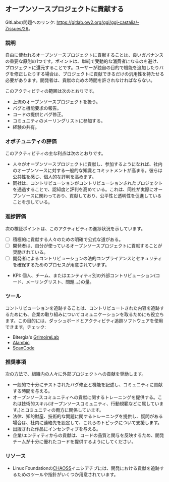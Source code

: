 ## オープンソースプロジェクトに貢献する

GitLabの問題へのリンク: <https://gitlab.ow2.org/ggi/ggi-castalia/-Zissues/26>。

### 説明

自由に使われるオープンソースプロジェクトに貢献することは、良いガバナンスの重要な原則の1つです。ポイントは、単純で受動的な消費者になるのを避け、プロジェクトに還元することです。ユーザーが独自の目的で機能を追加したりバグを修正したりする場合は、プロジェクトに貢献できるだけの汎用性を持たせる必要があります。開発者は、貢献のための時間を許されなければならない。

このアクティビティの範囲は次のとおりです。
* 上流のオープンソースプロジェクトを扱う。
* バグと機能要求の報告。
* コードの提供とバグ修正。
* コミュニティのメーリングリストに参加する。
* 経験の共有。


### オポチュニティの評価

このアクティビティの主な利点は次のとおりです。

* 人々がオープンソースプロジェクトに貢献し、参加するようになれば、社内のオープンソースに対する一般的な知識とコミットメントが高まる。彼らは公共性を感じ、個人的な評判を高めます。
* 同社は、コントリビューションがコントリビューションされたプロジェクトを通過することで、認知度と評判を高めている。これは、同社が実際にオープンソースに関わっており、貢献しており、公平性と透明性を促進していることを示している。

### 進捗評価

次の検証ポイントは、このアクティビティの進捗状況を示しています。
- [ ] 積極的に貢献する人々のための明確で公式な道がある。
- [ ] 開発者は、自分が使っているオープンソースプロジェクトに貢献することが奨励されている。
- [ ] 開発者によるコントリビューションの法的コンプライアンスとセキュリティを確保するためのプロセスが用意されています。

* KPI: 個人、チーム、またはエンティティ別の外部コントリビューション(コード、メーリングリスト、問題..。)の量。


### ツール

コントリビューションを追跡することは、コントリビュートされた内容を追跡するためにも、企業の取り組みについてコミュニケーションを取るためにも役立ちます。この目的には、ダッシュボードとアクティビティ追跡ソフトウェアを使用できます。チェック:
* Bitergia's [GrimoireLab](https://chaoss.github.io/grimoirelab/)
* [Alambic](https://alambic.io)
* [ScanCode](https://scancode-toolkit.readthedocs.io)

### 推奨事項

次の方法で、組織内の人々に外部プロジェクトへの貢献を奨励します。
* 一般的で十分にテストされたバグ修正と機能を記述し、コミュニティに貢献する時間を与える。
* オープンソースコミュニティへの貢献に関するトレーニングを提供する。これは技術的スキル(オープンソースコミュニティ、行動規範などに属しています。)とコミュニティの両方に関係しています。
* 法律、知的財産、技術的な問題に関するトレーニングを提供し、疑問がある場合は、社内に連絡先を設定して、これらのトピックについて支援します。
* 出版された作品にインセンティブを与える。
* 企業/エンティティからの貢献は、コードの品質と関与を反映するため、開発チームが十分に優れたコードを提供するようにしてください。

### リソース

* Linux Foundationの[CHAOSS](https://chaoss.community/)イニシアチブには、開発における貢献を追跡するためのツールや指針がいくつか用意されています。
